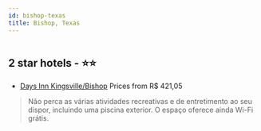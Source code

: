 ```yaml
---
id: bishop-texas
title: Bishop, Texas
---
```


<center><img src="https://i.travelapi.com/hotels/1000000/60000/52900/52883/09aaf81d_z.jpg" alt="" /></center>


##  2 star hotels - ⭐️⭐️

-    [Days Inn Kingsville/Bishop](https://www.hurb.com/br/aud/https://www.hurb.com/br/hotels/bishop/days-inn-kingsville-bishop-HT-6P35?cmp=18055) Prices from R$ 421,05
   > Não perca as várias atividades recreativas e de entretimento ao seu dispor, incluindo uma piscina exterior. O espaço oferece ainda Wi-Fi grátis.
